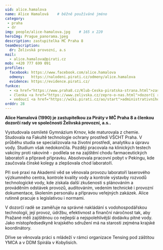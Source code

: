 ```yaml
---
uid: alice.hamalova
name: Alice Hamalová	# běžně používáné jméno
category:
 - praha
 - dr
img: people/alice-hamalova.jpg    # 165 x 220
heroImg: Prague_panorama.jpeg
description: zastupitelka MČ Praha 8
teamDescription:
  dr: Želivská provozní, a.s
mail:
  - alice.hamalova@pirati.cz
mob: +420 777 699 091
profiles:
  facebook: https://www.facebook.com/alice.hamalova
  odmeny:   https://nalodeni.pirati.cz/odmeny/alice.hamalova
  evidence: https://evidence.pirati.cz/
funkce:
  - <a href="https://www.praha8.cz/Klub-Ceska-piratska-strana.html">zastupitelka MČ Praha 8</a>
  - členka <a href="https://www.zelivska.cz/zepro-o-nas.html">dozorčí rady Želivské provozní a.s</a>
  - vedoucí <a href="https://wiki.pirati.cz/ao/start">administrativního odboru Pirátů</a>
orddr: 28
---
```


**Alice Hamalová (1990) je zastupitelkou za Piráty v MČ Praha 8 a členkou dozorčí rady ve společnosti Želivská provozní, a.s..**

Vystudovala osmileté Gymnázium Krnov, kde maturovala z chemie. Studovala na Fakultě technologie ochrany prostředí VŠCHT Praha. V průběhu studia se specializovala na životní prostředí, analytiku a úpravu vody. Studium však nedokončila. Později pracovala na klinických testech vakcíny proti rakovině - podílela se na zajištění chodu farmaceutických laboratoří a přípravě přípravku. Absolvovala pracovní pobyt v Pekingu, kde zaučovala čínské kolegy a zlepšovala chod laboratoří.

Při své praxi na Akademii věd se věnovala provozu laboratoří laserového výzkumného centra, kontrole kvality vody a kontrole výstavby rozvodů technologické vody, kde získala další zkušenosti s plánováním a prováděním odstávek provozů, auditováním, vedením technické i provozní dokumentace, školením personálu a přípravou veřejných zakázek. Alice rutinně pracuje s legislativou i normami.

V dozorčí radě se zaměřuje na správné nakládání s vodohospodářskou technologií, její provoz, údržbu, efektivnost a finanční náročnost tak, aby Pražané měli zajištěnou co nejlepší a nejspolehlivější dodávku pitné vody. Jako místopředsedkyně krajského sdružení má na starosti zejména krajské koordinátory.

Dříve se věnovala práci s mládeží v rámci organizace Tensing pod záštitou YMCA a v DDM Spirála v Kobylisích.
